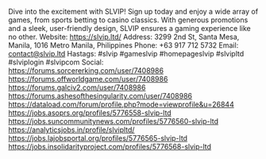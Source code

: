 Dive into the excitement with SLVIP! Sign up today and enjoy a wide array of games, from sports betting to casino classics. With generous promotions and a sleek, user-friendly design, SLVIP ensures a gaming experience like no other.
Website: https://slvip.ltd/
Address: 3299 2nd St, Santa Mesa, Manila, 1016 Metro Manila, Philippines
Phone: +63 917 712 5732
Email: contact@slvip.ltd
Hastags: #slvip #gameslvip #homepageslvip #slvipltd #slviplogin #slvipcom
Social:
https://forums.sorcererking.com/user/7408986
https://forums.offworldgame.com/user/7408986
https://forums.galciv2.com/user/7408986
https://forums.ashesofthesingularity.com/user/7408986
https://dataload.com/forum/profile.php?mode=viewprofile&u=26844
https://jobs.asoprs.org/profiles/5776558-slvip-ltd
https://jobs.suncommunitynews.com/profiles/5776560-slvip-ltd
https://analyticsjobs.in/profile/slvipltd/
https://jobs.lajobsportal.org/profiles/5776565-slvip-ltd
https://jobs.insolidarityproject.com/profiles/5776568-slvip-ltd